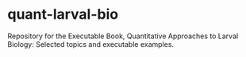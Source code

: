 # quant-larval-bio
Repository for the Executable Book, Quantitative Approaches to Larval Biology: Selected topics and executable examples.
